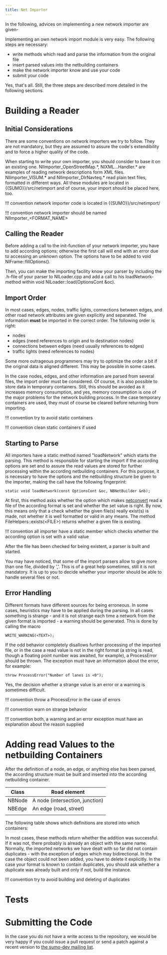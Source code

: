 ```yaml
---
title: Net Importer
---
```


In the following, advices on implementing a new network importer are
given-

Implementing an own network import module is very easy. The following
steps are necessary:

- write methods which read and parse the information from the original
  file
- insert parsed values into the netbuilding containers
- make the network importer know and use your code
- submit your code

Yes, that's all. Still, the three steps are described more detailed in
the following sections.

# Building a Reader

## Initial Considerations

There are some conventions on network importers we try to follow. They
are not mandatory, but they are assumed to assure the code's
extendibility and to force a higher quality of the code.

When starting to write your own importer, you should consider to base it
on an existing one. NIImporter_OpenStreetMap.\*, NIXML...Handler.\* are
examples of reading network descriptions form XML files.
NIImporter_VISUM.\* and NIImporter_DlrNavteq.\* read plain text files,
formatted in different ways. All these modules are located in
{{SUMO}}/src/netimport and of course, your import should be placed here, too.

!!! convention
    network importer code is located in {{SUMO}}/src/netimport/

!!! convention
    network importer should be named NIImporter_<FORMAT_NAME\>

## Calling the Reader

Before adding a call to the init-function of your network importer, you
have to add according options; otherwise the first call will end with an
error due to accessing an unknown option. The options have to be added
to void NIFrame::fillOptions().

Then, you can make the importing facility know your parser by including
the .h-file of your parser to NILoader.cpp and add a call to his
loadNetwork-method within void NILoader::load(OptionsCont &oc).

## Import Order

In most cases, edges, nodes, traffic lights, connections between edges,
and other road network attributes are given explicitly and separated.
The information **must** be imported in the correct order. The following
order is right:

- nodes
- edges (need references to origin and to destination nodes)
- connections between edges (need usually references to edges)
- traffic lights (need references to nodes)

Some more outrageous programmers may try to optimize the order a bit if
the original data is aligned different. This may be possible in some
cases.

In the case nodes, edges, and other information are parsed from several
files, the import order must be considered. Of course, it is also
possible to store data in temporary containers. Still, this should be
avoided as it increases memory consumption, and yes, memory consumption
is one of the major problems for the network building process. In the
case temporary containers are used, they must of course be cleared
before returning from importing.

!!! convention
    try to avoid static containers

!!! convention
    clean static containers if used

## Starting to Parse

All importers have a static method named "loadNetwork" which starts the
parsing. This method is responsible for starting the import if the
according options are set and to assure the read values are stored for
further processing within the according netbuilding containers. For this
purpose, it is necessary to have the options and the netbuilding
structure be given to the importer, making the call have the following
fingerprint:

```
static void loadNetwork(const OptionsCont &oc, NBNetBuilder &nb);
```

At first, this method asks whether the option which makes
[netconvert](../../netconvert.md) read a file of the according format
is set and whether the set value is right. By now, this means only that
a check whether the given file(s) really exist(s) is made, not whether
it is well formatted or valid in any means. The method
FileHelpers::exists(<FILE\>) returns whether a given file is existing.

!!! convention
    all importer have a static member which checks whether the according option is set with a valid value

After the file has been checked for being existent, a parser is built
and started.

You may have noticed, that some of the import parsers allow to give more
than one file, divided by ','. This is of a great help sometimes, still
it is not mandatory. It is up to you to decide whether your importer
should be able to handle several files or not.

## Error Handling

Different formats have different sources for being erroneous. In some
cases, heuristics may have to be applied during the parsing. In all
cases something is strange - and it is not strange each time a network
from the given format is imported - a warning should be generated. This
is done by calling the macro

```
WRITE_WARNING(<TEXT>);
```

If the odd behavior completely disallows further processing of the
imported file, or in the case a read value is not in the right format (a
string is read, though a floating point number was awaited, for
example), a ProcessError should be thrown. The exception must have an
information about the error, for example:

```
throw ProcessError("Number of lanes is <0");
```

Yes, the decision whether a strange value is an error or a warning is
sometimes difficult.

!!! convention
    throw a ProcessError in the case of errors

!!! convention
    warn on strange behavior

!!! convention
    both, a warning and an error exception must have an explanation about the reason supplied

# Adding read Values to the netbuilding Containers

After the definition of a node, an edge, or anything else has been
parsed, the according structure must be built and inserted into the
according netbuilding container.

| Class  | Road element                    |
| ------ | ------------------------------- |
| NBNode | A node (intersection, junction) |
| NBEdge | An edge (road, street)          |
|        |                                 |

The following table shows which definitions are stored into which
containers:

In most cases, these methods return whether the addition was successful.
If it was not, there probably is already an object with the same name.
Normally, the imported networks we have dealt with so far did not
contain duplicates - with the exception of edges which may
bidirectional. In the case the object could not been added, you have to
delete it explicitly. In the case your format is known to contain
duplicates, you should ask whether a duplicate was already built and
only if not, build the instance.

!!! convention
    try to avoid building and deleting of duplicates

# Tests

# Submitting the Code

In the case you do not have a write access to the repository, we would
be very happy if you could issue a pull request or send a patch against
a recent version to [the sumo-dev mailing list](../../Contact.md).
